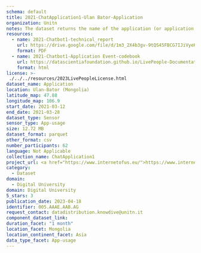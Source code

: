 ```yaml
---
schema: default
title: 2021-ChatApplication1-Ulan Bator-Application
organization: Unitn
notes: The dataset returns the name of the application (or application package) that is currently running in the foreground of the phone. The dataset was collected as part of the WeNet project, a Horizon 2020 funded project that aims at developing a diversity-aware, machine-mediated paradigm for social interactions.
resources:
  - name: 2021-Chatbot1-technical_report
    url: https://drive.google.com/file/d/1m3_2X4b3gv-9tQS45FBCG7IJiVyeHgW3/view?usp=sharing
    format: PDF
  - name: 2021-Chatbot1-Application Event-codebook
    url: https://datascientiafoundation.github.io/LivePeople-Documentation/2021-Chatbot1/2021_CH1_applicationevent.html
    format: html
license: >-
 ./../../resources/2023LivePeopleLicense.html
dataset_name: Application
location: Ulan-Bator (Mongolia)
latitude_map: 47.88
longitude_map: 106.9
start_date: 2021-03-12
end_date: 2021-03-28
dataset_type: Sensor
sensor_type: App-usage
size: 12.72 MB
dataset_format: parquet
other_format: csv
number_participants: 62
language: Not Applicable
collection_name: ChatApplication1
project_url: <a href="https://www.internetofus.eu/">https://www.internetofus.eu/</a>
category: 
  - Dataset
domain: 
  - Digital University
domain: Digital University
5_stars: 3
publication_date: 2023-04-18
identifier: 005.AAAE.AAB.AG
request_contact: datadistribution.knowdive@unitn.it
component_dataset_link: 
duration_facet: "1 month"
location_facet: Mongolia
location_continent_facet: Asia
data_type_facet: App-usage
---
```

